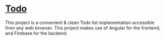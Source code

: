 # [Todo](https://davidpeet8.github.io/todo/#/)

This project is a convenient & clean Todo list implementation accessible from any web browser. This project makes use of Angular for the frontend, and Firebase for the backend.